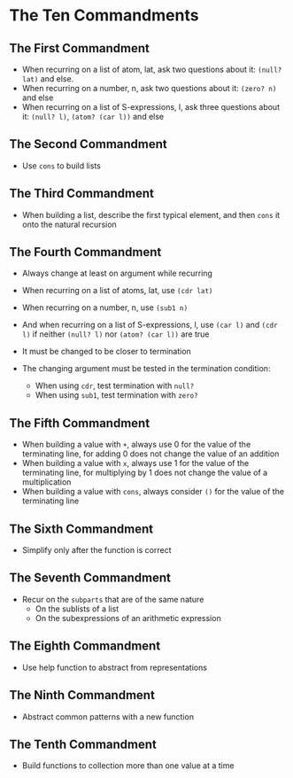 # The Ten Commandments

## The First Commandment
* When recurring on a list of atom, lat, ask two questions about it: `(null? lat)` and else.
* When recurring on a number, n, ask two questions about it: `(zero? n)` and else
* When recurring on a list of S-expressions, l, ask three questions about it: `(null? l)`, `(atom? (car l))` and else

## The Second Commandment
* Use `cons` to build lists

## The Third Commandment
* When building a list, describe the first typical element, and then `cons` it onto the natural recursion

## The Fourth Commandment
* Always change at least on argument while recurring
* When recurring on a list of atoms, lat, use `(cdr lat)`
* When recurring on a number, n, use `(sub1 n)`
* And when recurring on a list of S-expressions, l, use `(car l)` and `(cdr l)` if neither `(null? l)` nor `(atom? (car l))` are true

* It must be changed to be closer to termination
* The changing argument must be tested in the termination condition:
    * When using `cdr`, test termination with `null?`
    * When using `sub1`, test termination with `zero?`
    
## The Fifth Commandment
* When building a value with `+`, always use 0 for the value of the terminating line, for adding 0 does not change the value of an addition
* When building a value with `x`, always use 1 for the value of the terminating line, for multiplying by 1 does not change the value of a multiplication
* When building a value with `cons`, always consider `()` for the value of the terminating line

## The Sixth Commandment
* Simplify only after the function is correct

## The Seventh Commandment
* Recur on the `subparts` that are of the same nature
    * On the sublists of a list
    * On the subexpressions of an arithmetic expression
    
## The Eighth Commandment
* Use help function to abstract from representations

## The Ninth Commandment
* Abstract common patterns with a new function

## The Tenth Commandment
* Build functions to collection more than one value at a time